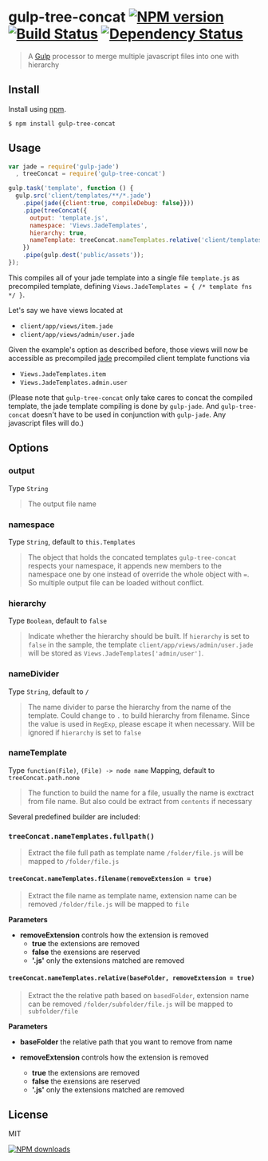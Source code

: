 gulp-tree-concat [![NPM version][npm-image]][npm-url] [![Build Status][ci-image]][ci-url] [![Dependency Status][depstat-image]][depstat-url]
================

> A [Gulp](http://gulpjs.com/) processor to merge multiple javascript files into one with hierarchy

## Install

Install using [npm](https://npmjs.org/package/gulp-tree-concat).

    $ npm install gulp-tree-concat

## Usage

```javascript
var jade = require('gulp-jade')
  , treeConcat = require('gulp-tree-concat')

gulp.task('template', function () {
  gulp.src('client/templates/**/*.jade')
    .pipe(jade({client:true, compileDebug: false}}))    
    .pipe(treeConcat({
      output: 'template.js',
      namespace: 'Views.JadeTemplates',
      hierarchy: true,
      nameTemplate: treeConcat.nameTemplates.relative('client/templates/')
    })
    .pipe(gulp.dest('public/assets'));
});
```

This compiles all of your jade template into a single file `template.js` as precompiled template,
defining `Views.JadeTemplates = { /* template fns */ }`.

Let's say we have views located at
- `client/app/views/item.jade` 
- `client/app/views/admin/user.jade`

Given the example's option as described before, those views
will now be accessible as precompiled [jade](http://jade-lang.com/) precompiled client template functions via

- `Views.JadeTemplates.item`
- `Views.JadeTemplates.admin.user`

(Please note that `gulp-tree-concat` only take cares to concat the compiled template, the jade template compiling is done by `gulp-jade`. And `gulp-tree-concat` doesn't have to be used in conjunction with `gulp-jade`. Any javascript files will do.)

## Options

### output
Type `String`
> The output file name

### namespace
Type `String`, default to `this.Templates`
> The object that holds the concated templates
> `gulp-tree-concat` respects your namespace, it appends new members to the namespace one by one instead of override the whole object with `=`. So multiple output file can be loaded without conflict.

### hierarchy
Type `Boolean`, default to `false`
> Indicate whether the hierarchy should be built.
> If `hierarchy` is set to `false` in the sample, the template `client/app/views/admin/user.jade` will be stored as `Views.JadeTemplates['admin/user']`.

### nameDivider
Type `String`, default to `/`
> The name divider to parse the hierarchy from the name of the template.
> Could change to `.` to build hierarchy from filename. 
> Since the value is used in `RegExp`, please escape it when necessary.
> Will be ignored if `hierarchy` is set to `false`

### nameTemplate
Type `function(File)`, `(File) -> node name` Mapping, default to `treeConcat.path.none`
> The function to build the name for a file, usually the name is exctract from file name. But also could be extract from `contents` if necessary

Several predefined builder are included:

### `treeConcat.nameTemplates.fullpath()`

> Extract the file full path as template name
> `/folder/file.js` will be mapped to `/folder/file.js`

#### `treeConcat.nameTemplates.filename(removeExtension = true)`

> Extract the file name as template name, extension name can be removed
> `/folder/file.js` will be mapped to `file`

**Parameters**

* **removeExtension**  controls how the extension is removed
  * **true** the extensions are removed
  * **false** the exensions are reserved
  * **'.js'** only the extensions matched are removed

#### `treeConcat.nameTemplates.relative(baseFolder, removeExtension = true)`

> Extract the the relative path based on `basedFolder`, extension name can be removed
> `/folder/subfolder/file.js` will be mapped to `subfolder/file`

**Parameters**

* **baseFolder** the relative path that you want to remove from name

* **removeExtension**  controls how the extension is removed
  * **true** the extensions are removed
  * **false** the exensions are reserved
  * **'.js'** only the extensions matched are removed


## License
MIT

[![NPM downloads][npm-downloads]][npm-url]

[npm-url]: https://npmjs.org/package/gulp-tree-concat
[npm-image]: http://img.shields.io/npm/v/gulp-tree-concat.svg?style=flat
[npm-downloads]: http://img.shields.io/npm/dm/gulp-tree-concat.svg?style=flat

[ci-url]: https://drone.io/github.com/timnew/gulp-tree-concat/latest
[ci-image]: https://drone.io/github.com/timnew/gulp-tree-concat/status.png

[depstat-url]: https://gemnasium.com/timnew/gulp-tree-concat
[depstat-image]: http://img.shields.io/gemnasium/timnew/gulp-tree-concat.svg?style=flat
